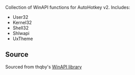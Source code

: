 Collection of WinAPI functions for AutoHotkey v2. 
Includes: 
- User32
- Kernel32
- Shell32
- Shlwapi
- UxTheme

## Source
Sourced from thqby's [WinAPI library](https://github.com/thqby/ahk2_lib/tree/master/WinAPI)
